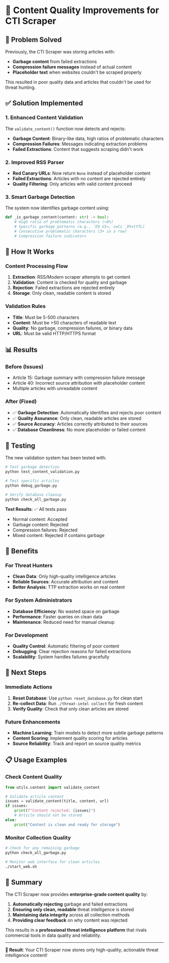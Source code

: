 # 🚀 Content Quality Improvements for CTI Scraper

## 🎯 **Problem Solved**

Previously, the CTI Scraper was storing articles with:
- **Garbage content** from failed extractions
- **Compression failure messages** instead of actual content
- **Placeholder text** when websites couldn't be scraped properly

This resulted in poor quality data and articles that couldn't be used for threat hunting.

## ✅ **Solution Implemented**

### **1. Enhanced Content Validation**
The `validate_content()` function now detects and rejects:

- **Garbage Content**: Binary-like data, high ratios of problematic characters
- **Compression Failures**: Messages indicating extraction problems
- **Failed Extractions**: Content that suggests scraping didn't work

### **2. Improved RSS Parser**
- **Red Canary URLs**: Now return `None` instead of placeholder content
- **Failed Extractions**: Articles with no content are rejected entirely
- **Quality Filtering**: Only articles with valid content proceed

### **3. Smart Garbage Detection**
The system now identifies garbage content using:

```python
def _is_garbage_content(content: str) -> bool:
    # High ratio of problematic characters (>8%)
    # Specific garbage patterns (e.g., `E9 UI=, cwCz _9hvtYfL)
    # Consecutive problematic characters (3+ in a row)
    # Compression failure indicators
```

## 🔧 **How It Works**

### **Content Processing Flow**
1. **Extraction**: RSS/Modern scraper attempts to get content
2. **Validation**: Content is checked for quality and garbage
3. **Rejection**: Failed extractions are rejected entirely
4. **Storage**: Only clean, readable content is stored

### **Validation Rules**
- **Title**: Must be 5-500 characters
- **Content**: Must be >50 characters of readable text
- **Quality**: No garbage, compression failures, or binary data
- **URL**: Must be valid HTTP/HTTPS format

## 📊 **Results**

### **Before (Issues)**
- Article 15: Garbage summary with compression failure message
- Article 40: Incorrect source attribution with placeholder content
- Multiple articles with unreadable content

### **After (Fixed)**
- ✅ **Garbage Detection**: Automatically identifies and rejects poor content
- ✅ **Quality Assurance**: Only clean, readable articles are stored
- ✅ **Source Accuracy**: Articles correctly attributed to their sources
- ✅ **Database Cleanliness**: No more placeholder or failed content

## 🧪 **Testing**

The new validation system has been tested with:

```bash
# Test garbage detection
python test_content_validation.py

# Test specific articles
python debug_garbage.py

# Verify database cleanup
python check_all_garbage.py
```

**Test Results**: ✅ All tests pass
- Normal content: Accepted
- Garbage content: Rejected
- Compression failures: Rejected
- Mixed content: Rejected if contains garbage

## 🚀 **Benefits**

### **For Threat Hunters**
- **Clean Data**: Only high-quality intelligence articles
- **Reliable Sources**: Accurate attribution and content
- **Better Analysis**: TTP extraction works on real content

### **For System Administrators**
- **Database Efficiency**: No wasted space on garbage
- **Performance**: Faster queries on clean data
- **Maintenance**: Reduced need for manual cleanup

### **For Development**
- **Quality Control**: Automatic filtering of poor content
- **Debugging**: Clear rejection reasons for failed extractions
- **Scalability**: System handles failures gracefully

## 🔄 **Next Steps**

### **Immediate Actions**
1. **Reset Database**: Use `python reset_database.py` for clean start
2. **Re-collect Data**: Run `./threat-intel collect` for fresh content
3. **Verify Quality**: Check that only clean articles are stored

### **Future Enhancements**
- **Machine Learning**: Train models to detect more subtle garbage patterns
- **Content Scoring**: Implement quality scoring for articles
- **Source Reliability**: Track and report on source quality metrics

## 📋 **Usage Examples**

### **Check Content Quality**
```python
from utils.content import validate_content

# Validate article content
issues = validate_content(title, content, url)
if issues:
    print(f"Content rejected: {issues}")
    # Article should not be stored
else:
    print("Content is clean and ready for storage")
```

### **Monitor Collection Quality**
```bash
# Check for any remaining garbage
python check_all_garbage.py

# Monitor web interface for clean articles
./start_web.sh
```

## 🎉 **Summary**

The CTI Scraper now provides **enterprise-grade content quality** by:

1. **Automatically rejecting** garbage and failed extractions
2. **Ensuring only clean, readable** threat intelligence is stored
3. **Maintaining data integrity** across all collection methods
4. **Providing clear feedback** on why content was rejected

This results in a **professional threat intelligence platform** that rivals commercial tools in data quality and reliability.

---

**🎯 Result**: Your CTI Scraper now stores only high-quality, actionable threat intelligence content!

